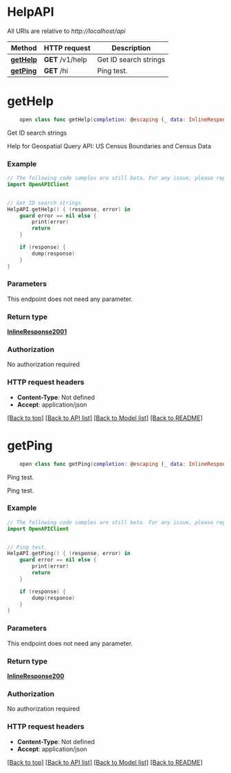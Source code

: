 # HelpAPI

All URIs are relative to *http://localhost/api*

Method | HTTP request | Description
------------- | ------------- | -------------
[**getHelp**](HelpAPI.md#gethelp) | **GET** /v1/help | Get ID search strings
[**getPing**](HelpAPI.md#getping) | **GET** /hi | Ping test.


# **getHelp**
```swift
    open class func getHelp(completion: @escaping (_ data: InlineResponse2001?, _ error: Error?) -> Void)
```

Get ID search strings

Help for Geospatial Query API: US Census Boundaries and Census Data

### Example 
```swift
// The following code samples are still beta. For any issue, please report via http://github.com/OpenAPITools/openapi-generator/issues/new
import OpenAPIClient


// Get ID search strings
HelpAPI.getHelp() { (response, error) in
    guard error == nil else {
        print(error)
        return
    }

    if (response) {
        dump(response)
    }
}
```

### Parameters
This endpoint does not need any parameter.

### Return type

[**InlineResponse2001**](InlineResponse2001.md)

### Authorization

No authorization required

### HTTP request headers

 - **Content-Type**: Not defined
 - **Accept**: application/json

[[Back to top]](#) [[Back to API list]](../README.md#documentation-for-api-endpoints) [[Back to Model list]](../README.md#documentation-for-models) [[Back to README]](../README.md)

# **getPing**
```swift
    open class func getPing(completion: @escaping (_ data: InlineResponse200?, _ error: Error?) -> Void)
```

Ping test.

Ping test.

### Example 
```swift
// The following code samples are still beta. For any issue, please report via http://github.com/OpenAPITools/openapi-generator/issues/new
import OpenAPIClient


// Ping test.
HelpAPI.getPing() { (response, error) in
    guard error == nil else {
        print(error)
        return
    }

    if (response) {
        dump(response)
    }
}
```

### Parameters
This endpoint does not need any parameter.

### Return type

[**InlineResponse200**](InlineResponse200.md)

### Authorization

No authorization required

### HTTP request headers

 - **Content-Type**: Not defined
 - **Accept**: application/json

[[Back to top]](#) [[Back to API list]](../README.md#documentation-for-api-endpoints) [[Back to Model list]](../README.md#documentation-for-models) [[Back to README]](../README.md)

